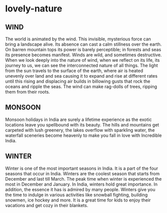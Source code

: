 # lovely-nature
## WIND
The world is animated by the wind. This invisible, mysterious force can bring a landscape alive. Its absence can cast a calm stillness over the earth. On barren mountain tops its power is barely perceptible; in forests and seas its presence becomes manifest.  Winds are wild, and sometimes destructive. When we look deeply into the nature of wind, when we reflect on its life, its journey to us, we can see the interconnected nature of all things. The light from the sun travels to the surface of the earth, where air is heated unevenly over land and sea causing it to expand and rise at different rates until this rising and displacing air builds in billowing gusts that rock the oceans and ripple the seas. The wind can make rag-dolls of trees, ripping them from their roots.
## MONSOON
Monsoon holidays in India are surely a lifetime experience as the exotic locations leave you spellbound with its beauty. The hills and mountains get carpeted with lush greenery, the lakes overflow with sparkling water, the waterfall sceneries become heavenly to make you fall in love with Incredible India.
 ## WINTER
 Winter is one of the most important seasons in India. It is a part of the four seasons that occur in India. Winters are the coolest season that starts from December and last till March. The peak time when winter is experienced the most in December and January. In India, winters hold great importance. In addition, the essence it has is admired by many people. Winters give you the time to indulge in various activities like snowball fighting, building snowmen, ice hockey and more. It is a great time for kids to enjoy their vacations and get cozy in their blankets.

